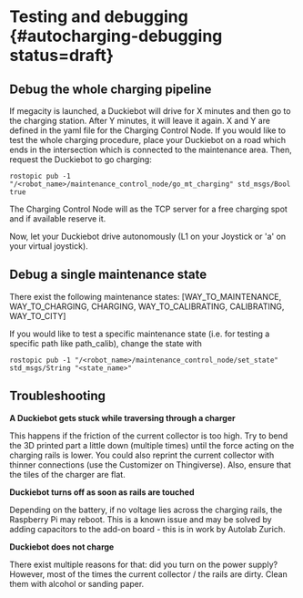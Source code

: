 # Testing and debugging {#autocharging-debugging status=draft}

## Debug the whole charging pipeline

If megacity is launched, a Duckiebot will drive for X minutes and then go to the charging station. After Y minutes, it will leave it again. X and Y are defined in the yaml file for the Charging Control Node. If you would like to test the whole charging procedure, place your Duckiebot on a road which ends in the intersection which is connected to the maintenance area. Then, request the Duckiebot to go charging:

    rostopic pub -1 "/<robot_name>/maintenance_control_node/go_mt_charging" std_msgs/Bool true

The Charging Control Node will as the TCP server for a free charging spot and if available reserve it.

Now, let your Duckiebot drive autonomously (L1 on your Joystick or 'a' on your virtual joystick).

## Debug a single maintenance state

There exist the following maintenance states: [WAY_TO_MAINTENANCE, WAY_TO_CHARGING, CHARGING, WAY_TO_CALIBRATING, CALIBRATING, WAY_TO_CITY]

If you would like to test a specific maintenance state (i.e. for testing a specific path like path_calib), change the state with

    rostopic pub -1 "/<robot_name>/maintenance_control_node/set_state" std_msgs/String "<state_name>"

## Troubleshooting

**A Duckiebot gets stuck while traversing through a charger**

This happens if the friction of the current collector is too high. Try to bend the 3D printed part a little down (multiple times) until the force acting on the charging rails is lower. You could also reprint the current collector with thinner connections (use the Customizer on Thingiverse). Also, ensure that the tiles of the charger are flat.

**Duckiebot turns off as soon as rails are touched**

Depending on the battery, if no voltage lies across the charging rails, the Raspberry Pi may reboot. This is a known issue and may be solved by adding capacitors to the add-on board - this is in work by Autolab Zurich.

**Duckiebot does not charge**

There exist multiple reasons for that: did you turn on the power supply? However, most of the times the current collector / the rails are dirty. Clean them with alcohol or sanding paper.
